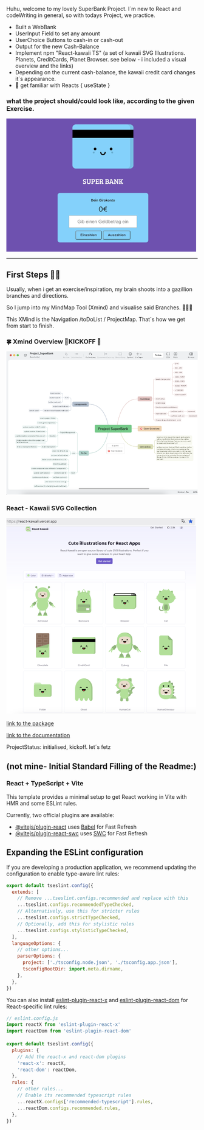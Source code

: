 Huhu,
welcome to my lovely SuperBank Project.
I´m new to React and codeWriting in general, so with todays Project, we practice.

* Built a WebBank
* UserInput Field to set any amount
* UserChoice Buttons to cash-in or cash-out
* Output for the new Cash-Balance
* Implement npm "React-kawaii TS"  (a set of kawaii SVG Illustrations. Planets, CreditCards, Planet Browser. see below - i included a visual overview and the links)
* Depending on the current cash-balance, the kawaii credit card changes it´s appearance.
* 👾 get familiar with Reacts { useState }

### what the project should/could look like, according to the given Exercise.
![alt text](React_SuperBank-1.png)

___________________________

## First Steps 👾🍀
Usually, when i get an exercise/inspiration, my brain shoots into a gazillion branches and directions.

So I jump into my MindMap Tool (Xmind) and visualise said Branches. 🧚🏼‍♀️

This XMind is the Navigation /toDoList / ProjectMap.
That´s how we get from start to finish.

### 🍀 Xmind Overview 👾KICKOFF 👾
![Xmind Overview KickOff](Xmind_Overview_Kickoff.png)

### React - Kawaii SVG Collection

![react kawaii](React_Kawaii.png)

[link to the package](https://www.npmjs.com/package/react-kawaii) 

[link to the documentation](https://react-kawaii.vercel.app/) 


ProjectStatus: initialised, kickoff. let´s fetz



## (not mine- Initial Standard Filling of the Readme:)


### React + TypeScript + Vite

This template provides a minimal setup to get React working in Vite with HMR and some ESLint rules.

Currently, two official plugins are available:

- [@vitejs/plugin-react](https://github.com/vitejs/vite-plugin-react/blob/main/packages/plugin-react/README.md) uses [Babel](https://babeljs.io/) for Fast Refresh
- [@vitejs/plugin-react-swc](https://github.com/vitejs/vite-plugin-react-swc) uses [SWC](https://swc.rs/) for Fast Refresh

## Expanding the ESLint configuration

If you are developing a production application, we recommend updating the configuration to enable type-aware lint rules:

```js
export default tseslint.config({
  extends: [
    // Remove ...tseslint.configs.recommended and replace with this
    ...tseslint.configs.recommendedTypeChecked,
    // Alternatively, use this for stricter rules
    ...tseslint.configs.strictTypeChecked,
    // Optionally, add this for stylistic rules
    ...tseslint.configs.stylisticTypeChecked,
  ],
  languageOptions: {
    // other options...
    parserOptions: {
      project: ['./tsconfig.node.json', './tsconfig.app.json'],
      tsconfigRootDir: import.meta.dirname,
    },
  },
})
```

You can also install [eslint-plugin-react-x](https://github.com/Rel1cx/eslint-react/tree/main/packages/plugins/eslint-plugin-react-x) and [eslint-plugin-react-dom](https://github.com/Rel1cx/eslint-react/tree/main/packages/plugins/eslint-plugin-react-dom) for React-specific lint rules:

```js
// eslint.config.js
import reactX from 'eslint-plugin-react-x'
import reactDom from 'eslint-plugin-react-dom'

export default tseslint.config({
  plugins: {
    // Add the react-x and react-dom plugins
    'react-x': reactX,
    'react-dom': reactDom,
  },
  rules: {
    // other rules...
    // Enable its recommended typescript rules
    ...reactX.configs['recommended-typescript'].rules,
    ...reactDom.configs.recommended.rules,
  },
})
```
